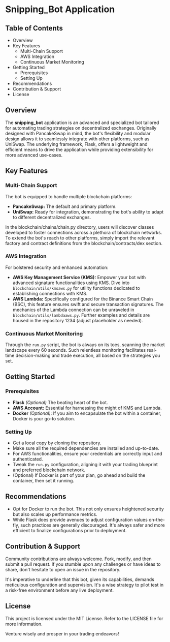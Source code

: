 # Snipping_Bot Application
## Table of Contents
- Overview
- Key Features
    - Multi-Chain Support
    - AWS Integration
    - Continuous Market Monitoring
- Getting Started
    - Prerequisites
    - Setting Up
- Recommendations
- Contribution & Support
- License

## Overview <a name="overview"></a>
The **snipping_bot** application is an advanced and specialized bot tailored for automating trading strategies on decentralized exchanges. Originally designed with PancakeSwap in mind, the bot's flexibility and modular design allows it to seamlessly integrate with other platforms, such as UniSwap. The underlying framework, Flask, offers a lightweight and efficient means to drive the application while providing extensibility for more advanced use-cases.

## Key Features <a name="key-features"></a>
### Multi-Chain Support <a name="multi-chain-support"></a>
The bot is equipped to handle multiple blockchain platforms:

- **PancakeSwap:** The default and primary platform.
- **UniSwap:** Ready for integration, demonstrating the bot's ability to adapt to different decentralized exchanges.

In the blockchain/chains/chain.py directory, users will discover classes developed to foster connections across a plethora of blockchain networks. To extend the bot's reach to other platforms, simply import the relevant factory and contract definitions from the blockchain/contracts/dex section.

### AWS Integration <a name="aws-integration"></a>
For bolstered security and enhanced automation:

- **AWS Key Management Service (KMS):** Empower your bot with advanced signature functionalities using KMS. Dive into `blockchain/utils/kmsaws.py` for utility functions dedicated to establishing connections with KMS.
- **AWS Lambda:** Specifically configured for the Binance Smart Chain (BSC), this feature ensures swift and secure transaction signatures. The mechanics of the Lambda connection can be unraveled in `blockchain/utils/lambdaaws.py`. Further examples and details are housed in the repository 1234 (adjust placeholder as needed).

### Continuous Market Monitoring <a name="continuous-market-monitoring"></a>
Through the `run.py` script, the bot is always on its toes, scanning the market landscape every 60 seconds. Such relentless monitoring facilitates real-time decision-making and trade execution, all based on the strategies you set.

## Getting Started <a name="getting-started"></a>
### Prerequisites <a name="prerequisites"></a>
- **Flask** *(Optional)* The beating heart of the bot.
- **AWS Account:** Essential for harnessing the might of KMS and Lambda.
- **Docker** *(Optional)*: If you aim to encapsulate the bot within a container, Docker is your go-to solution.

### Setting Up <a name="setting-up"></a>
- Get a local copy by cloning the repository.
- Make sure all the required dependencies are installed and up-to-date.
- For AWS functionalities, ensure your credentials are correctly input and authenticated.
- Tweak the `run.py` configuration, aligning it with your trading blueprint and preferred blockchain network.
- (Optional) If Docker is part of your plan, go ahead and build the container, then set it running.

## Recommendations <a name="recommendations"></a>
- Opt for Docker to run the bot. This not only ensures heightened security but also scales up performance metrics.
- While Flask does provide avenues to adjust configuration values on-the-fly, such practices are generally discouraged. It's always safer and more efficient to finalize configurations prior to deployment.

## Contribution & Support <a name="contribution--support"></a>
Community contributions are always welcome. Fork, modify, and then submit a pull request. If you stumble upon any challenges or have ideas to share, don't hesitate to open an issue in the repository.

It's imperative to underline that this bot, given its capabilities, demands meticulous configuration and supervision. It's a wise strategy to pilot test in a risk-free environment before any live deployment.

## License <a name="license"></a>
This project is licensed under the MIT License. Refer to the LICENSE file for more information.

Venture wisely and prosper in your trading endeavors!